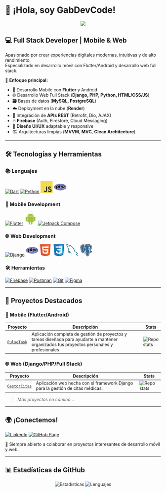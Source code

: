 # 👋 ¡Hola, soy GabDevCode!  

<p align="center"> 
  <img src="https://user-images.githubusercontent.com/74038190/225813708-98b745f2-7d22-48cf-9150-083f1b00d6c9.gif" width="800px"> 
</p>

## 💻 Full Stack Developer | Mobile & Web  

Apasionado por crear experiencias digitales modernas, intuitivas y de alto rendimiento.  
Especializado en desarrollo móvil con Flutter/Android y desarrollo web full stack.  

🚀 **Enfoque principal:**  
- 📱 Desarrollo Mobile con **Flutter** y Android 
- 🌐 Desarrollo Web Full Stack (**Django, PHP, Python, HTML/CSS/JS**)  
- 🗃️ Bases de datos (**MySQL, PostgreSQL**)  
- ☁️ Deployment en la nube (**Render**)  
- 🔄 Integración de **APIs REST** (Retrofit, Dio, AJAX)  
- 🔥 **Firebase** (Auth, Firestore, Cloud Messaging)  
- 🎨 **Diseño UI/UX** adaptable y responsive  
- 🏗️ Arquitecturas limpias (**MVVM**, **MVC**, **Clean Architecture**)  

---

## 🛠️ Tecnologías y Herramientas  

### 📚 Lenguajes  
<p align="left">
  <a href="https://dart.dev/" target="_blank"><img src="https://www.vectorlogo.zone/logos/dartlang/dartlang-icon.svg" alt="Dart" width="40" height="40"/></a>
  <a href="https://python.org/" target="_blank"><img src="https://www.vectorlogo.zone/logos/python/python-icon.svg" alt="Python" width="40" height="40"/></a>
  <a href="https://developer.mozilla.org/en-US/docs/Web/JavaScript" target="_blank"><img src="https://raw.githubusercontent.com/devicons/devicon/master/icons/javascript/javascript-original.svg" alt="JavaScript" width="40" height="40"/></a>
  <a href="https://www.php.net/" target="_blank"><img src="https://raw.githubusercontent.com/devicons/devicon/master/icons/php/php-original.svg" alt="PHP" width="40" height="40"/></a>
</p>

### 📱 Mobile Development  
<p align="left">
  <a href="https://flutter.dev" target="_blank"><img src="https://www.vectorlogo.zone/logos/flutterio/flutterio-icon.svg" alt="Flutter" width="40" height="40"/></a>
  <a href="https://developer.android.com" target="_blank"><img src="https://raw.githubusercontent.com/devicons/devicon/master/icons/android/android-original.svg" alt="Android" width="40" height="40"/></a>
  <a href="https://developer.android.com/jetpack/compose" target="_blank"><img src="https://avatars.githubusercontent.com/u/71742764?s=200&v=4" alt="Jetpack Compose" width="40" height="40"/></a>
</p>

### 🌐 Web Development  
<p align="left">
  <a href="https://www.djangoproject.com/" target="_blank"><img src="https://www.vectorlogo.zone/logos/djangoproject/djangoproject-icon.svg" alt="Django" width="40" height="40"/></a>
  <a href="https://www.php.net/" target="_blank"><img src="https://raw.githubusercontent.com/devicons/devicon/master/icons/php/php-original.svg" alt="PHP" width="40" height="40"/></a>
  <a href="https://www.w3.org/html/" target="_blank"><img src="https://raw.githubusercontent.com/devicons/devicon/master/icons/html5/html5-original.svg" alt="HTML5" width="40" height="40"/></a>
  <a href="https://www.w3schools.com/css/" target="_blank"><img src="https://raw.githubusercontent.com/devicons/devicon/master/icons/css3/css3-original.svg" alt="CSS3" width="40" height="40"/></a>
  <a href="https://www.mysql.com/" target="_blank"><img src="https://raw.githubusercontent.com/devicons/devicon/master/icons/mysql/mysql-original.svg" alt="MySQL" width="40" height="40"/></a>
  <a href="https://www.postgresql.org" target="_blank"><img src="https://raw.githubusercontent.com/devicons/devicon/master/icons/postgresql/postgresql-original.svg" alt="PostgreSQL" width="40" height="40"/></a>
</p>

### 🛠️ Herramientas  
<p align="left">
  <a href="https://firebase.google.com/" target="_blank"><img src="https://www.vectorlogo.zone/logos/firebase/firebase-icon.svg" alt="Firebase" width="40" height="40"/></a>
  <a href="https://postman.com" target="_blank"><img src="https://cdn.iconscout.com/icon/free/png-512/free-postman-logo-icon-3030217.png?f=webp&w=256" alt="Postman" width="40" height="40"/></a>
  <a href="https://git-scm.com/" target="_blank"><img src="https://www.vectorlogo.zone/logos/git-scm/git-scm-icon.svg" alt="Git" width="40" height="40"/></a>
  <a href="https://figma.com/" target="_blank"><img src="https://www.vectorlogo.zone/logos/figma/figma-icon.svg" alt="Figma" width="40" height="40"/></a>
 
</p>


---

## 🚀 Proyectos Destacados

### 📱 Mobile (Flutter/Android)
| Proyecto | Descripción | Stats |
|---------|-------------|--------|
| [`PulseTask`](https://github.com/GaboDevCode/Pulse-Task) | Aplicación completa de gestión de proyectos y tareas diseñada para ayudarte a mantener organizados tus proyectos personales y profesionales | ![Repo stats](https://github-readme-stats.vercel.app/api/pin/?username=GaboDevCode&repo=Pulse-Task&theme=radical) |


### 🌐 Web (Django/PHP/Full Stack)
| Proyecto | Descripción | Stats |
|---------|-------------|--------|
| [`GestorCitas`](https://github.com/GaboDevCode/GestorCitas) | Aplicación web hecha con el framework Django para la gestión de citas médicas. | ![Repo stats](https://github-readme-stats.vercel.app/api/pin/?username=GaboDevCode&repo=GestorCitas&theme=radical) |


> *Más proyectos en camino...*

---

## 🌍 ¡Conectemos!  
<p align="left">
  <a href="https://www.linkedin.com/in/eduardo-gabriel-6a814035b/" target="_blank"><img src="https://www.vectorlogo.zone/logos/linkedin/linkedin-icon.svg" alt="LinkedIn" width="30" height="30"/></a>
  <a href="https://g-kr4v3n.github.io/" target="_blank"><img src="https://www.vectorlogo.zone/logos/github/github-tile.svg" alt="GitHub Page" width="30" height="30"/></a>
</p>

📌 Siempre abierto a colaborar en proyectos interesantes de desarrollo móvil y web.  

---

## 📊 Estadísticas de GitHub  

<p align="center">
  <img src="https://github-readme-stats.vercel.app/api?username=GaboDevCode&show_icons=true&theme=radical" alt="Estadísticas" width="48%"/>
  <img src="https://github-readme-stats.vercel.app/api/top-langs/?username=GaboDevCode&layout=compact&theme=radical" alt="Lenguajes" width="45%"/>
</p>
